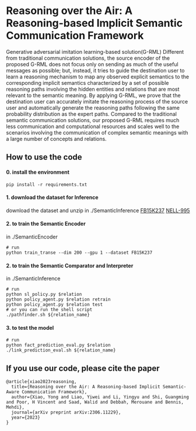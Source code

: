 # Reasoning over the Air: A Reasoning-based Implicit Semantic Communication Framework
Generative adversarial imitation learning-based solution(G-RML)
Different from traditional communication solutions, the source encoder of the proposed G-RML does not focus only on sending as much of the useful messages as possible; but, instead, it tries to guide the destination user to learn a reasoning mechanism to map any observed explicit semantics to the corresponding implicit semantics characterized by a set of possible reasoning paths involving the hidden entities and relations that are most relevant to the semantic meaning. By applying G-RML, we prove that the destination user can accurately imitate the reasoning process of the source user and automatically generate the reasoning paths following the same probability distribution as the expert paths. Compared to the traditional semantic communication solutions, our proposed G-RML requires much less communication and computational resources and scales well to the scenarios involving the communication of complex semantic meanings with a large number of concepts and relations.
## How to use the code
#### 0. install the environment
```shell
pip install -r requirements.txt
```
#### 1. download the dataset for Inference
download the dataset and unzip in ./SemanticInference
[FB15K237](https://drive.google.com/file/d/1klWL11nW3ZS6b2MtLW0MHnXu-XlJqDyA/view) [NELL-995](https://paperswithcode.com/dataset/nell-995)
#### 2. to train the Semantic Encoder
in ./SemanticEncoder
```shell
# run
python train_transe --dim 200 --gpu 1 --dataset FB15K237
```

#### 2. to train the Semantic Comparator and Interpreter
in ./SemanticInference
```shell
# run
python sl_policy.py $relation
python policy_agent.py $relation retrain
python policy_agent.py $relation test
# or you can run the shell script
./pathfinder.sh ${relation_name}
```
#### 3. to test the model
```shell
# run 
python fact_prediction_eval.py $relation
./link_prediction_eval.sh ${relation_name}
```

## If you use our code, please cite the paper
```
@article{xiao2023reasoning,
  title={Reasoning over the Air: A Reasoning-based Implicit Semantic-Aware Communication Framework},
  author={Xiao, Yong and Liao, Yiwei and Li, Yingyu and Shi, Guangming and Poor, H Vincent and Saad, Walid and Debbah, Merouane and Bennis, Mehdi},
  journal={arXiv preprint arXiv:2306.11229},
  year={2023}
}
```